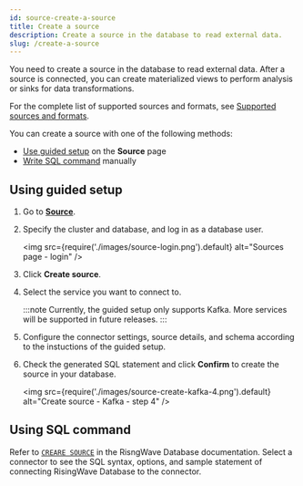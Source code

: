 ```yaml
---
id: source-create-a-source
title: Create a source
description: Create a source in the database to read external data.
slug: /create-a-source
---
```


You need to create a source in the database to read external data. After a source is connected, you can create materialized views to perform analysis or sinks for data transformations.

For the complete list of supported sources and formats, see [Supported sources and formats](https://www.risingwave.dev/docs/current/sql-create-source/#supported-sources).

You can create a source with one of the following methods:

- [Use guided setup](#using-guided-setup) on the **Source** page
- [Write SQL command](#using-sql-command) manually

## Using guided setup

1. Go to [**Source**](https://risingwave.cloud/source/).

2. Specify the cluster and database, and log in as a database user.

    <img
    src={require('./images/source-login.png').default}
    alt="Sources page - login"
    />

3. Click **Create source**.

4. Select the service you want to connect to.

    :::note
    Currently, the guided setup only supports Kafka. More services will be supported in future releases.
    :::

5. Configure the connector settings, source details, and schema according to the instuctions of the guided setup.

6. Check the generated SQL statement and click **Confirm** to create the source in your database.

    <img
    src={require('./images/source-create-kafka-4.png').default}
    alt="Create source - Kafka - step 4"
    />

## Using SQL command

Refer to [`CREARE SOURCE`](https://www.risingwave.dev/docs/current/sql-create-source/#supported-sources) in the RisngWave Database documentation. Select a connector to see the SQL syntax, options, and sample statement of connecting RisingWave Database to the connector.
